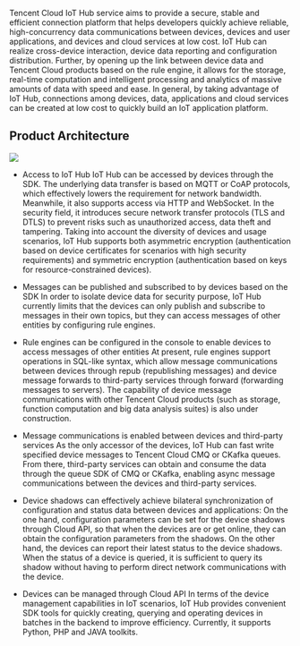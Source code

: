 Tencent Cloud IoT Hub service aims to provide a secure, stable and efficient connection platform that helps developers quickly achieve reliable, high-concurrency data communications between devices, devices and user applications, and devices and cloud services at low cost. IoT Hub can realize cross-device interaction, device data reporting and configuration distribution. Further, by opening up the link between device data and Tencent Cloud products based on the rule engine, it allows for the storage, real-time computation and intelligent processing and analytics of massive amounts of data with speed and ease. In general, by taking advantage of IoT Hub, connections among devices, data, applications and cloud services can be created at low cost to quickly build an IoT application platform.

## Product Architecture

![](https://main.qcloudimg.com/raw/3ada4b9604d3218dfe92d75b4382728e.png)

- Access to IoT Hub
  IoT Hub can be accessed by devices through the SDK. The underlying data transfer is based on MQTT or CoAP protocols, which effectively lowers the requirement for network bandwidth. Meanwhile, it also supports access via HTTP and WebSocket. In the security field, it introduces secure network transfer protocols (TLS and DTLS) to prevent risks such as unauthorized access, data theft and tampering. Taking into account the diversity of devices and usage scenarios, IoT Hub supports both asymmetric encryption (authentication based on device certificates for scenarios with high security requirements) and symmetric encryption (authentication based on keys for resource-constrained devices).

- Messages can be published and subscribed to by devices based on the SDK
  In order to isolate device data for security purpose, IoT Hub currently limits that the devices can only publish and subscribe to messages in their own topics, but they can access messages of other entities by configuring rule engines.

- Rule engines can be configured in the console to enable devices to access messages of other entities
  At present, rule engines support operations in SQL-like syntax, which allow message communications between devices through repub (republishing messages) and device message forwards to third-party services through forward (forwarding messages to servers). The capability of device message communications with other Tencent Cloud products (such as storage, function computation and big data analysis suites) is also under construction.

- Message communications is enabled between devices and third-party services
  As the only accessor of the devices, IoT Hub can fast write specified device messages to Tencent Cloud CMQ or CKafka queues. From there, third-party services can obtain and consume the data through the queue SDK of CMQ or CKafka, enabling async message communications between the devices and third-party services.

- Device shadows can effectively achieve bilateral synchronization of configuration and status data between devices and applications:
  On the one hand, configuration parameters can be set for the device shadows through Cloud API, so that when the devices are or get online, they can obtain the configuration parameters from the shadows. On the other hand, the devices can report their latest status to the device shadows. When the status of a device is queried, it is sufficient to query its shadow without having to perform direct network communications with the device.

- Devices can be managed through Cloud API
  In terms of the device management capabilities in IoT scenarios, IoT Hub provides convenient SDK tools for quickly creating, querying and operating devices in batches in the backend to improve efficiency. Currently, it supports Python, PHP and JAVA toolkits.

